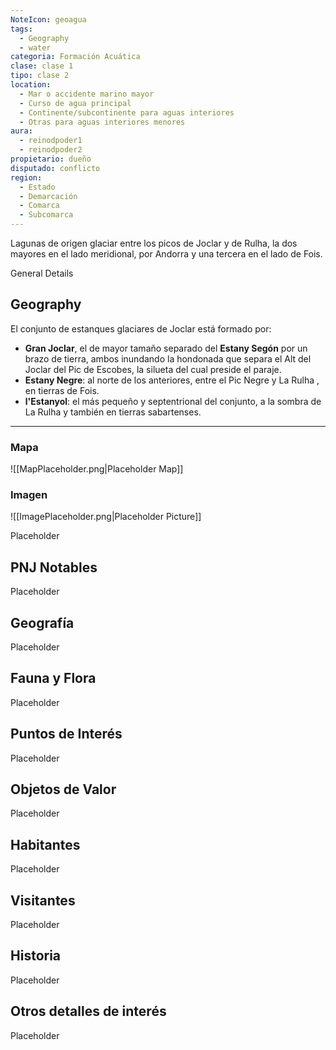 ```yaml
---
NoteIcon: geoagua
tags:
  - Geography 
  - water
categoria: Formación Acuática
clase: clase 1
tipo: clase 2
location: 
  - Mar o accidente marino mayor
  - Curso de agua principal
  - Continente/subcontinente para aguas interiores
  - Otras para aguas interiores menores
aura:
  - reinodpoder1
  - reinodpoder2
propietario: dueño
disputado: conflicto
region:
  - Estado 
  - Demarcación
  - Comarca
  - Subcomarca
---
```





 <section class="wa-section main-content"><p>Lagunas de origen glaciar entre los picos de Joclar y de Rulha, la dos mayores en el lado meridional, por Andorra y una tercera en el lado de Fois.</p></section>  <section data-section-id="sidebarcontent" class="wa-section public"><dl><dt>General Details</dt><dd><div id="b390418185452bfb369700a4f9f65211" class="visibility-toggler image-thumb-container user-css-image-thumbnail position-relative padding-10 "><img src="https://worldanvil.com/uploads/images/7413fd1d83b5b19b9c3ee5ef08bf2274.jpeg" alt title="estany gran de joclar.jpeg" /></div></dd></dl></section><section data-section-id="geography" class="wa-section public"><h2>Geography</h2>
<p>El conjunto de estanques glaciares de Joclar está formado por:
</p><ul>
<li><b>Gran Joclar</b>, el de mayor tamaño separado del <b>Estany Segón</b> por un brazo de tierra, ambos inundando la hondonada que separa el Alt del Joclar del Pic de Escobes, la silueta del cual preside el paraje.</li>
<li><b>Estany Negre</b>: al norte de los anteriores, entre el Pic Negre y <span class="article-link article-explorer-link entity-link wa-link" data-article-privacy="public" data-article-id="11da3276-3de9-42f2-aa1e-d5a6141e02df" data-template-type="location" data-article="11da3276-3de9-42f2-aa1e-d5a6141e02df">La Rulha</span> , en tierras de Fois.</li>
<li><b>l'Estanyol</b>: el más pequeño y septentrional del conjunto, a la sombra de <span class="article-link article-explorer-link entity-link wa-link" data-article-privacy="public" data-article-id="11da3276-3de9-42f2-aa1e-d5a6141e02df" data-template-type="location" data-article="11da3276-3de9-42f2-aa1e-d5a6141e02df">La Rulha</span> y también en tierras sabartenses.</li>
</ul><p></p><hr /></section>   

### Mapa
![[MapPlaceholder.png|Placeholder Map]]

### Imagen
![[ImagePlaceholder.png|Placeholder Picture]]

Placeholder

## PNJ Notables
Placeholder

## Geografía
Placeholder

## Fauna y Flora
Placeholder

## Puntos de Interés
Placeholder

## Objetos de Valor
Placeholder

## Habitantes
Placeholder

## Visitantes
Placeholder

## Historia
Placeholder

## Otros detalles de interés
Placeholder

